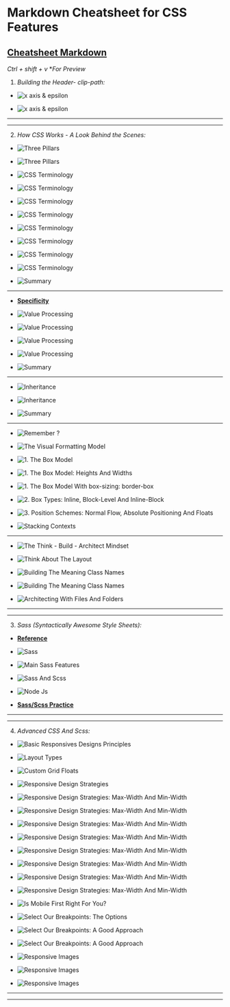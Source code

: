 # Markdown Cheatsheet for CSS Features

## [Cheatsheet Markdown](https://www.markdownguide.org/cheat-sheet/)

*Ctrl + shift + v* **For Preview*

1. *Building the Header- clip-path:*

* ![x axis & epsilon](./images/image-1.jpg)

* ![x axis & epsilon](./images/image-2.jpg)

---
---

2. *How CSS Works - A Look Behind the Scenes:*

* ![Three Pillars](./images/image-3.jpg)

* ![Three Pillars](./images/image-4.jpg)

* ![CSS Terminology](./images/image-5.jpg)

* ![CSS Terminology](./images/image-6.jpg)

* ![CSS Terminology](./images/image-7.jpg)

* ![CSS Terminology](./images/image-8.jpg)

* ![CSS Terminology](./images/image-9.jpg)

* ![CSS Terminology](./images/image-10.jpg)

* ![CSS Terminology](./images/image-11.jpg)

* ![CSS Terminology](./images/image-12.jpg)

* ![Summary](./images/image-13.jpg)

---

* **[Specificity](https://codepen.io/smiley555/pen/mdWaXze?editors=1100)**

* ![Value Processing](./images/image-14.jpg)

* ![Value Processing](./images/image-15.jpg)

* ![Value Processing](./images/image-16.jpg)

* ![Value Processing](./images/image-17.jpg)

* ![Summary](./images/image-18.jpg)

---

* ![Inheritance](./images/image-18.jpg)

* ![Inheritance](./images/image-19.jpg)

* ![Summary](./images/image-20.jpg)

---

* ![Remember ?](./images/image-21.jpg)

* ![The Visual Formatting Model](./images/image-22.jpg)

* ![1. The Box Model](./images/image-23.jpg)

* ![1. The Box Model: Heights And Widths](./images/image-24.jpg)

* ![1. The Box Model With box-sizing: border-box](./images/image-25.jpg)

* ![2. Box Types: Inline, Block-Level And Inline-Block](./images/image-26.jpg)

* ![3. Position Schemes: Normal Flow, Absolute Positioning And Floats](./images/image-27.jpg)

* ![Stacking Contexts](./images/image-28.jpg)

---

* ![The Think - Build - Architect Mindset](./images/image-29.jpg)

* ![Think About The Layout](./images/image-30.jpg)

* ![Building The Meaning Class Names](./images/image-31.jpg)

* ![Building The Meaning Class Names](./images/image-32.jpg)

* ![Architecting With Files And Folders](./images/image-33.jpg)

---
---

3. *Sass (Syntactically Awesome Style Sheets):*

* **[Reference](https://sass-lang.com/)**

* ![Sass](./images/image-34.jpg)

* ![Main Sass Features](./images/image-35.jpg)

* ![Sass And Scss](./images/image-36.jpg)

* ![Node Js](./images/image-37.jpg)

* **[Sass/Scss Practice](https://codepen.io/smiley555/pen/poeGbmY?editors=1100)**

---
---

4. *Advanced CSS And Scss:*

* ![Basic Responsives Designs Principles](./images/image-38.jpg)

* ![Layout Types](./images/image-39.jpg)

* ![Custom Grid Floats](./images/image-40.jpg)

* ![Responsive Design Strategies](./images/image-41.jpg)

* ![Responsive Design Strategies: Max-Width And Min-Width](./images/image-42.jpg)

* ![Responsive Design Strategies: Max-Width And Min-Width](./images/image-43.jpg)

* ![Responsive Design Strategies: Max-Width And Min-Width](./images/image-44.jpg)

* ![Responsive Design Strategies: Max-Width And Min-Width](./images/image-45.jpg)

* ![Responsive Design Strategies: Max-Width And Min-Width](./images/image-46.jpg)

* ![Responsive Design Strategies: Max-Width And Min-Width](./images/image-47.jpg)

* ![Responsive Design Strategies: Max-Width And Min-Width](./images/image-48.jpg)

* ![Responsive Design Strategies: Max-Width And Min-Width](./images/image-49.jpg)

* ![Is Mobile First Right For You?](./images/image-50.jpg)

* ![Select Our Breakpoints: The Options](./images/image-51.jpg)

* ![Select Our Breakpoints: A Good Approach](./images/image-52.jpg)

* ![Select Our Breakpoints: A Good Approach](./images/image-53.jpg)

* ![Responsive Images](./images/image-54.jpg)

* ![Responsive Images](./images/image-55.jpg)

* ![Responsive Images](./images/image-56.jpg)

---
---
